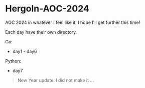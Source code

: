 # Hergoln-AOC-2024
AOC 2024 in whatever I feel like it, I hope I'll get further this time!

Each day have their own directory.

Go:
- day1 - day6

Python:
- day7


> New Year update:
> I did not make it ...